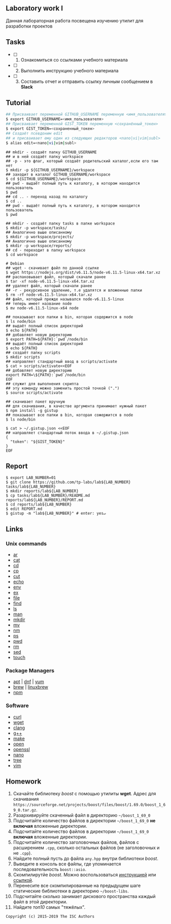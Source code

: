 ## Laboratory work I

Данная лабораторная работа посвещена изучению утилит для разработки проектов

## Tasks

- [ ] 1. Ознакомиться со ссылками учебного материала
- [ ] 2. Выполнить инструкцию учебного материала
- [ ] 3. Составить отчет и отправить ссылку личным сообщением в **Slack**

## Tutorial

```bash
## Присваивает переменной GITHUB_USERNAME переменную <имя_пользователя> 
$ export GITHUB_USERNAME=<имя_пользователя>
## Присваивает переменной GIST_TOKEN переменную <сохранённый_токен>
$ export GIST_TOKEN=<сохраненный_токен>
## Создаёт псевдоним edit
## и присваивает ему один из следующих редакторов <nano|vi|vim|subl>
$ alias edit=<nano|vi|vim|subl>
```

```ShellSession
## mkdir - создаёт папку GITHUB_USERNAME
## и в ней создаёт папку workspace
## -p - это флаг, который создаёт родительский каталог,если его там нет 
$ mkdir -p ${GITHUB_USERNAME}/workspace
## заходит в каталог GITHUB_USERNAME/workspace
$ cd ${GITHUB_USERNAME}/workspace
## pwd - выдаёт полный путь к каталогу, в котором находится пользователь
$ pwd
## cd .. - переход назад по каталогу
$ cd ..
## pwd - выдаёт полный путь к каталогу, в котором находится пользователь
$ pwd
```

```ShellSession
## mkdir - создаёт папку tasks в папке workspace 
$ mkdir -p workspace/tasks/
## Аналогично выше описанному
$ mkdir -p workspace/projects/
## Аналогично выше описанному
$ mkdir -p workspace/reports/
## cd - переходит в папку workspace
$ cd workspace
```

```ShellSession
# Debian
## wget - скачивает файл по данной ссылке
$ wget https://nodejs.org/dist/v6.11.5/node-v6.11.5-linux-x64.tar.xz
## распаковывает файл, который скачали ранее
$ tar -xf node-v6.11.5-linux-x64.tar.xz
## удаляет файл, который скачали ранее
## -r - рекурсивное удаление, т.е удалятся и вложенные папки
$ rm -rf node-v6.11.5-linux-x64.tar.xz
## файл, который прежде назывался node-v6.11.5-linux
## теперь имеет название node
$ mv node-v6.11.5-linux-x64 node
```

```ShellSession
## показывает все папки в bin, которая содержится в node
$ ls node/bin
## выдаёт полный список директорий
$ echo ${PATH}
## добавляет новую директорию
$ export PATH=${PATH}:`pwd`/node/bin
## выдаёт полный список директорий 
$ echo ${PATH}
## создаёт папку scripts
$ mkdir scripts
## направляет стандартный ввод в scripts/activate
$ cat > scripts/activate<<EOF
## добавляет новую директорию
export PATH=\${PATH}:`pwd`/node/bin
EOF
## служит для выполнения скрипта
## эту команду можно заменить простой точкой (".")
$ source scripts/activate
```

```ShellSession
## скачивает пакет вручную
## для скачивания, в качестве аргумента принимает нужный пакет
$ npm install -g gistup
## показывает все папки в bin, которая сожержится в node
$ ls node/bin
```

```ShellSession
$ cat > ~/.gistup.json <<EOF
## направляет стандартный поток ввода в ~/.gistup.json
{
  "token": "${GIST_TOKEN}"
}
EOF
```

## Report

```ShellSession
$ export LAB_NUMBER=01
$ git clone https://github.com/tp-labs/lab${LAB_NUMBER} tasks/lab${LAB_NUMBER}
$ mkdir reports/lab${LAB_NUMBER}
$ cp tasks/lab${LAB_NUMBER}/README.md reports/lab${LAB_NUMBER}/REPORT.md
$ cd reports/lab${LAB_NUMBER}
$ edit REPORT.md
$ gistup -m "lab${LAB_NUMBER}" # enter: yes↵
```

## Links

### Unix commands

- [ar](https://en.wikipedia.org/wiki/Ar_(Unix))
- [cat](https://en.wikipedia.org/wiki/Cat_(Unix))
- [cd](https://en.wikipedia.org/wiki/Cd_(command))
- [cp](https://en.wikipedia.org/wiki/Cp_(Unix))
- [cut](https://en.wikipedia.org/wiki/Cut_(Unix))
- [echo](https://en.wikipedia.org/wiki/Echo_(command))
- [env](https://en.wikipedia.org/wiki/Env_(shell))
- [ex](https://en.wikipedia.org/wiki/Ex_(editor))
- [file](https://en.wikipedia.org/wiki/File_(command))
- [find](https://en.wikipedia.org/wiki/Find)
- [ls](https://en.wikipedia.org/wiki/Ls)
- [man](https://en.wikipedia.org/wiki/Man_page)
- [mkdir](https://en.wikipedia.org/wiki/Mkdir)
- [mv](https://en.wikipedia.org/wiki/Mv)
- [nm](https://en.wikipedia.org/wiki/Nm_(Unix))
- [ps](https://en.wikipedia.org/wiki/Ps_(Unix))
- [pwd](https://en.wikipedia.org/wiki/Pwd)
- [rm](https://en.wikipedia.org/wiki/Rm_(Unix))
- [sed](https://en.wikipedia.org/wiki/Sed)
- [touch](https://en.wikipedia.org/wiki/Touch_(Unix))

### Package Managers

- [apt](http://help.ubuntu.ru/wiki/apt) | [dnf](https://en.wikipedia.org/wiki/DNF_(software)) | [yum](https://fedoraproject.org/wiki/Yum/ru)
- [brew](https://brew.sh) | [linuxbrew](http://linuxbrew.sh)
- [npm](https://docs.npmjs.com)

### Software

- [curl](https://www.gitbook.com/book/bagder/everything-curl/details)
- [wget](https://www.gnu.org/software/wget/manual/wget.pdf)
- [clang](https://clang.llvm.org)
- [g++](https://gcc.gnu.org/onlinedocs/gcc-4.0.2/gcc/G_002b_002b-and-GCC.html)
- [make](https://en.wikipedia.org/wiki/Make_(software))
- [open](https://developer.apple.com/legacy/library/documentation/Darwin/Reference/ManPages/man1/open.1.html)
- [openssl](https://www.openssl.org)
- [nano](https://www.nano-editor.org)
- [tree](https://linux.die.net/man/1/tree)
- [vim](http://www.vim.org)

## Homework

1. Скачайте библиотеку *boost* с помощью утилиты **wget**. Адрес для скачивания `https://sourceforge.net/projects/boost/files/boost/1.69.0/boost_1_69_0.tar.gz`.
2. Разархивируйте скаченный файл в директорию `~/boost_1_69_0`
3. Подсчитайте количество файлов в директории `~/boost_1_69_0` **не включая** вложенные директории.
4. Подсчитайте количество файлов в директории `~/boost_1_69_0` **включая** вложенные директории.
5. Подсчитайте количество заголовочных файлов, файлов с расширением `.cpp`, сколько остальных файлов (не заголовочных и не `.cpp`).
6. Найдите полный пусть до файла `any.hpp` внутри библиотеки *boost*.
7. Выведите в консоль все файлы, где упоминается последовательность `boost::asio`.
8. Скомпилирутйе *boost*. Можно воспользоваться [инструкцией](https://www.boost.org/doc/libs/1_61_0/more/getting_started/unix-variants.html#or-build-custom-binaries) или [ссылкой](https://codeyarns.com/2017/01/24/how-to-build-boost-on-linux/).
9. Перенесите все скомпилированные на предыдущем шаге статические библиотеки в директорию `~/boost-libs`.
10. Подсчитайте сколько занимает дискового пространства каждый файл в этой директории.
11. Найдите *топ10* самых "тяжёлых".

```
Copyright (c) 2015-2019 The ISC Authors
```

